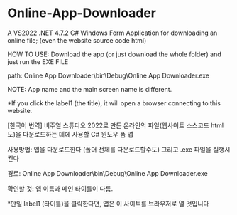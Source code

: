# Online-App-Downloader
A VS2022 .NET 4.7.2 C# Windows Form Application for downloading an online file; (even the website source code html)

HOW TO USE: Download the app (or just download the whole folder)
and just run the EXE FILE

path: Online App Downloader\bin\Debug\Online App Downloader.exe

NOTE: App name and the main screen name is different.

*If you click the label1 (the title), it will open a browser connecting to this website.

[한국어 번역]
비주얼 스튜디오 2022로 만든 온라인의 파일(웹사이트 소스코드 html도)을 다운로드하는 데에 사용할 C# 윈도우 폼 앱

사용방법: 앱을 다운로드한다 (폴더 전체를 다운로드할수도)
그리고 .exe 파일을 실행시킨다

경로: Online App Downloader\bin\Debug\Online App Downloader.exe

확인할 것: 앱 이름과 메인 타이틀이 다름.

*만일 label1 (타이틀)을 클릭한다면, 앱은 이 사이트를 브라우저로 열 것입니다
